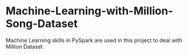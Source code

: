 # Machine-Learning-with-Million-Song-Dataset
Machine Learning skills in PySpark are used in this project to deal with Million Dataset
